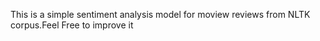 This is a simple sentiment analysis model for moview reviews from NLTK corpus.Feel Free to improve it 
